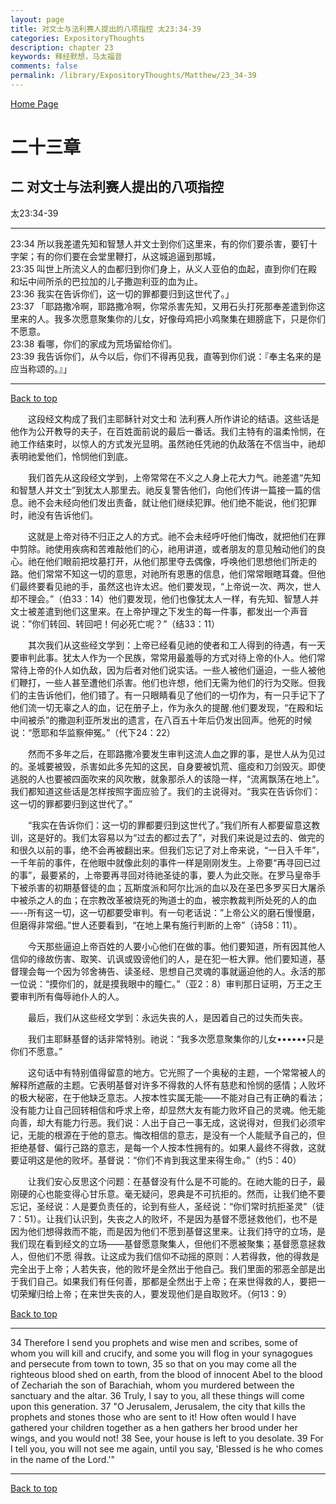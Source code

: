 ```yaml
---
layout: page
title: 对文士与法利赛人提出的八项指控 太23:34-39
categories: ExpositoryThoughts
description: chapter 23
keywords: 释经默想，马太福音
comments: false
permalink: /library/ExpositoryThoughts/Matthew/23_34-39
---
```

[ Home Page ]({{site.baseurl}}/index) <br>

<a name="0"></a>
# 二十三章 

## 二 对文士与法利赛人提出的八项指控

太23:34-39

***

23:34 所以我差遣先知和智慧人并文士到你们这里来，有的你们要杀害，要钉十字架；有的你们要在会堂里鞭打，从这城追逼到那城，<br>
23:35 叫世上所流义人的血都归到你们身上，从义人亚伯的血起，直到你们在殿和坛中间所杀的巴拉加的儿子撒迦利亚的血为止。<br>
23:36 我实在告诉你们，这一切的罪都要归到这世代了。」<br>
23:37 「耶路撒冷啊，耶路撒冷啊，你常杀害先知，又用石头打死那奉差遣到你这里来的人。我多次愿意聚集你的儿女，好像母鸡把小鸡聚集在翅膀底下，只是你们不愿意。<br>
23:38 看哪，你们的家成为荒场留给你们。<br>
23:39 我告诉你们，从今以后，你们不得再见我，直等到你们说：『奉主名来的是应当称颂的。』」<br>

***

[Back to top](#0)

&emsp;&emsp;这段经文构成了我们主耶稣针对文士和 法利赛人所作讲论的结语。这些话是他作为公开教导的夫子，在百姓面前说的最后一番话。我们主特有的温柔怜悯，在祂工作结束时，以惊人的方式发光显明。虽然祂任凭祂的仇敌落在不信当中，祂却表明祂爱他们，怜悯他们到底。

&emsp;&emsp;我们首先从这段经文学到，上帝常常在不义之人身上花大力气。祂差遣“先知和智慧人并文士”到犹太人那里去。祂反复警告他们，向他们传讲一篇接一篇的信息。祂不会未经向他们发出责备，就让他们继续犯罪。他们绝不能说，他们犯罪时，祂没有告诉他们。

&emsp;&emsp;这就是上帝对待不归正之人的方式。祂不会未经呼吁他们悔改，就把他们在罪中剪除。祂使用疾病和苦难敲他们的心，祂用讲道，或者朋友的意见触动他们的良心。祂在他们眼前把坟墓打开，从他们那里夺去偶像，呼唤他们思想他们所走的路。他们常常不知这一切的意思，对祂所有恩惠的信息，他们常常眼瞎耳聋。但他们最终要看见祂的手，虽然这也许太迟。他们要发现，“上帝说一次、两次，世人却不理会。”（伯33：14）他们要发现，他们也像犹太人一样，有先知、智慧人并文士被差遣到他们这里来。在上帝护理之下发生的每一件事，都发出一个声音说：”你们转回、转回吧！何必死亡呢？”（结33：11）

&emsp;&emsp;其次我们从这些经文学到：上帝已经看见祂的使者和工人得到的待遇，有一天要审判此事。犹太人作为一个民族，常常用最羞辱的方式对待上帝的仆人。他们常常待上帝的仆人如仇敌，因为后者对他们说实话。一些人被他们逼迫，一些人被他们鞭打，一些人甚至遭他们杀害。他们也许想，他们无需为他们的行为交账。但我们的主告诉他们，他们错了。有一只眼睛看见了他们的一切作为，有一只手记下了他们流一切无辜之人的血，记在册子上，作为永久的提醒.他们要发现，“在殿和坛中间被杀”的撒迦利亚所发出的遗言，在八百五十年后仍发出回声。他死的时候说：“愿耶和华监察伸冤。”（代下24：22）

&emsp;&emsp;然而不多年之后，在耶路撒冷要发生审判这流人血之罪的事，是世人从为见过的。圣城要被毁，杀害如此多先知的这民，自身要被饥荒、瘟疫和刀剑毁灭。即使逃脱的人也要被四面吹来的风吹散，就象那杀人的该隐一样，“流离飘荡在地上”。我们都知道这些话是怎样按照字面应验了。我们的主说得对。“我实在告诉你们：这一切的罪都要归到这世代了。”

&emsp;&emsp;“我实在告诉你们：这一切的罪都要归到这世代了。”我们所有人都要留意这教训，这是好的。我们太容易以为“过去的都过去了”，对我们来说是过去的、做完的和很久以前的事，绝不会再被翻出来。但我们忘记了对上帝来说，“一日入千年”，一千年前的事件，在他眼中就像此刻的事件一样是刚刚发生。上帝要“再寻回已过的事”，最要紧的，上帝要再寻回对待祂圣徒的事，要人为此交账。在罗马皇帝手下被杀害的初期基督徒的血；瓦斯度派和阿尔比派的血以及在圣巴多罗买日大屠杀中被杀之人的血；在宗教改革被烧死的殉道士的血，被宗教裁判所处死的人的血—--所有这一切，这一切都要受审判。有一句老话说：”上帝公义的磨石慢慢磨，但磨得非常细。”世人还要看到，“在地上果有施行判断的上帝”（诗58：11）。

&emsp;&emsp;今天那些逼迫上帝百姓的人要小心他们在做的事。他们要知道，所有因其他人信仰的缘故伤害、取笑、讥讽或毁谤他们的人，是在犯一桩大罪。他们要知道，基督理会每一个因为邻舍祷告、读圣经、思想自己灵魂的事就逼迫他的人。永活的那一位说：“摸你们的，就是摸我眼中的瞳仁。”（亚2：8）审判那日证明，万王之王要审判所有侮辱祂仆人的人。

&emsp;&emsp;最后，我们从这些经文学到：永远失丧的人，是因着自己的过失而失丧。

&emsp;&emsp;我们主耶稣基督的话非常特别。祂说：“我多次愿意聚集你的儿女••••••只是你们不愿意。”

&emsp;&emsp;这句话中有特别值得留意的地方。它光照了一个奥秘的主题，一个常常被人的解释所遮蔽的主题。它表明基督对许多不得救的人怀有慈悲和怜悯的感情；人败坏的极大秘密，在于他缺乏意志。人按本性实属无能——不能对自己有正确的看法；没有能力让自己回转相信和呼求上帝，却显然大友有能力败坏自己的灵魂。他无能向善，却大有能力行恶。我们说：人出于自己一事无成，这说得对，但我们必须牢记，无能的根源在于他的意志。悔改相信的意志，是没有一个人能赋予自己的，但拒绝基督、偏行己路的意志，是每一个人按本性拥有的。如果人最终不得救，这就要证明这是他的败坏。基督说：“你们不肯到我这里来得生命。”（约5：40）

&emsp;&emsp;让我们安心反思这个问题：在基督没有什么是不可能的。在祂大能的日子，最刚硬的心也能变得心甘乐意。毫无疑问，恩典是不可抗拒的。然而，让我们绝不要忘记，圣经说：人是要负责任的，论到有些人，圣经说：“你们常时抗拒圣灵”（徒7：51）。让我们认识到，失丧之人的败坏，不是因为基督不愿拯救他们，也不是因为他们想得救而不能，而是因为他们不愿到基督这里来。让我们持守的立场，是我们现在看到经文的立场——基督愿意聚集人，但他们不愿被聚集；基督愿意拯救人，但他们不愿 得救。让这成为我们信仰不动摇的原则：人若得救，他的得救是完全出于上帝；人若失丧，他的败坏是全然出于他自己。我们里面的邪恶全部是出于我们自己。如果我们有任何善，那都是全然出于上帝；在来世得救的人，要把一切荣耀归给上帝；在来世失丧的人，要发现他们是自取败坏。（何13：9）

[Back to top](#0)

***

34 Therefore I send you prophets and wise men and scribes, some of whom you will kill and crucify, and some you will flog in your synagogues and persecute from town to town, 35 so that on you may come all the righteous blood shed on earth, from the blood of innocent Abel to the blood of Zechariah the son of Barachiah, whom you murdered between the sanctuary and the altar. 36 Truly, I say to you, all these things will come upon this generation. 37 "O Jerusalem, Jerusalem, the city that kills the prophets and stones those who are sent to it! How often would I have gathered your children together as a hen gathers her brood under her wings, and you would not! 38 See, your house is left to you desolate. 39 For I tell you, you will not see me again, until you say, 'Blessed is he who comes in the name of the Lord.'"

***

[Back to top](#0)

